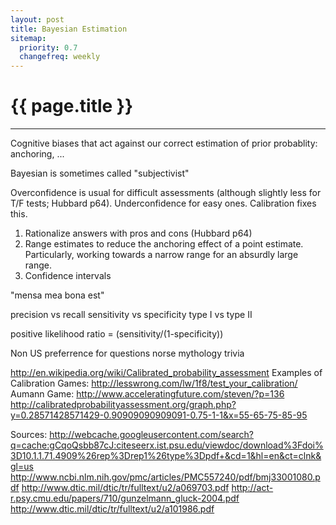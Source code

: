 ```yaml
---
layout: post
title: Bayesian Estimation
sitemap:
  priority: 0.7
  changefreq: weekly
---
```


# {{ page.title }}

---------------------------------------

Cognitive biases that act against our correct estimation of prior probablity: anchoring, ...

Bayesian is sometimes called "subjectivist"

Overconfidence is usual for difficult assessments (although slightly less for T/F tests; Hubbard p64). Underconfidence for easy ones. Calibration fixes this.
1. Rationalize answers with pros and cons (Hubbard p64)
2. Range estimates to reduce the anchoring effect of a point estimate. Particularly, working towards a narrow range for an absurdly large range.
3. Confidence intervals

"mensa mea bona est"

precision vs recall
sensitivity vs specificity
type I vs type II

positive likelihood ratio = (sensitivity/(1-specificity))

Non US preferrence for questions
norse mythology trivia

http://en.wikipedia.org/wiki/Calibrated_probability_assessment
Examples of Calibration Games:
	http://lesswrong.com/lw/1f8/test_your_calibration/
	Aumann Game: http://www.acceleratingfuture.com/steven/?p=136
	http://calibratedprobabilityassessment.org/graph.php?y=0.28571428571429-0.90909090909091-0.75-1-1&x=55-65-75-85-95

Sources:
http://webcache.googleusercontent.com/search?q=cache:gCqoQsbb87cJ:citeseerx.ist.psu.edu/viewdoc/download%3Fdoi%3D10.1.1.71.4909%26rep%3Drep1%26type%3Dpdf+&cd=1&hl=en&ct=clnk&gl=us
http://www.ncbi.nlm.nih.gov/pmc/articles/PMC557240/pdf/bmj33001080.pdf
http://www.dtic.mil/dtic/tr/fulltext/u2/a069703.pdf
http://act-r.psy.cmu.edu/papers/710/gunzelmann_gluck-2004.pdf
http://www.dtic.mil/dtic/tr/fulltext/u2/a101986.pdf